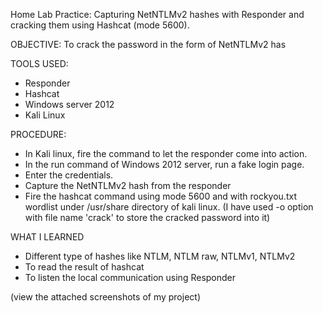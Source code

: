 Home Lab Practice: Capturing NetNTLMv2 hashes with Responder and cracking them using Hashcat (mode 5600).

OBJECTIVE: To crack the password in the form of NetNTLMv2 has

TOOLS USED: 
- Responder
- Hashcat
- Windows server 2012
- Kali Linux

PROCEDURE:
- In Kali linux, fire the command to let the responder come into action.
- In the run command of Windows 2012 server, run a fake login page.
- Enter the credentials.
- Capture the NetNTLMv2 hash from the responder
- Fire the hashcat command using mode 5600 and with rockyou.txt wordlist under /usr/share directory of kali linux.
  (I have used -o option with file name 'crack' to store the cracked password into it)

WHAT I LEARNED 
- Different type of hashes like NTLM, NTLM raw, NTLMv1, NTLMv2
- To read the result of hashcat
- To listen the local communication using Responder

(view the attached screenshots of my project)

